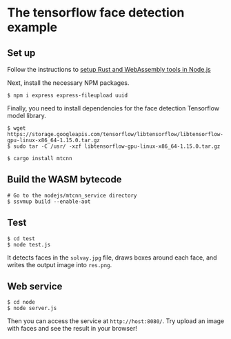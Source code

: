 # The tensorflow face detection example

## Set up

Follow the instructions to [setup Rust and WebAssembly tools in Node.js](https://www.secondstate.io/articles/setup-rust-nodejs/)

Next, install the necessary NPM packages.

```
$ npm i express express-fileupload uuid
```

Finally, you need to install dependencies for the face detection Tensorflow model library.

```
$ wget https://storage.googleapis.com/tensorflow/libtensorflow/libtensorflow-gpu-linux-x86_64-1.15.0.tar.gz
$ sudo tar -C /usr/ -xzf libtensorflow-gpu-linux-x86_64-1.15.0.tar.gz

$ cargo install mtcnn
```

## Build the WASM bytecode

```
# Go to the nodejs/mtcnn_service directory
$ ssvmup build --enable-aot
```

## Test

```
$ cd test
$ node test.js
```

It detects faces in the `solvay.jpg` file, draws boxes around each face, and writes the output image into `res.png`.

## Web service

```
$ cd node
$ node server.js
```

Then you can access the service at `http://host:8080/`. Try upload an image with faces and see the result in your browser!



